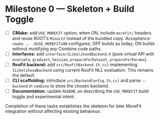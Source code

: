# Milestone 0 — Skeleton + Build Toggle

- [ ] **CMake:** add `USE_MOREFIT` option; when ON, include `morefit/` headers and reuse ROOT’s `Minuit2` instead of the bundled copy.
  *Acceptance:* `cmake .. -DUSE_MOREFIT=ON` configures; OFF builds as today; ON builds without modifying any Combine code paths.
- [ ] **Interfaces:** add `interface/ILikelihoodBackend.h` (pure virtual API with `evaluate`, `gradient`, `hessian`, `prepareForDataset`, `prepareForParams`).
- [ ] **RooFit backend:** add `src/RooFitBackend.{h,cc}` implementing `ILikelihoodBackend` using current RooFit NLL evaluation.  This remains the default.
- [ ] **CLI scaffolding:** introduce `src/BackendConfig.{h,cc}` and parse `--backend` in `combine` to store the chosen backend.
- [ ] **Documentation:** update `README.md` describing the `USE_MOREFIT` build toggle and experimental intent.

Completion of these tasks establishes the skeleton for later MoreFit integration without affecting existing behaviour.
